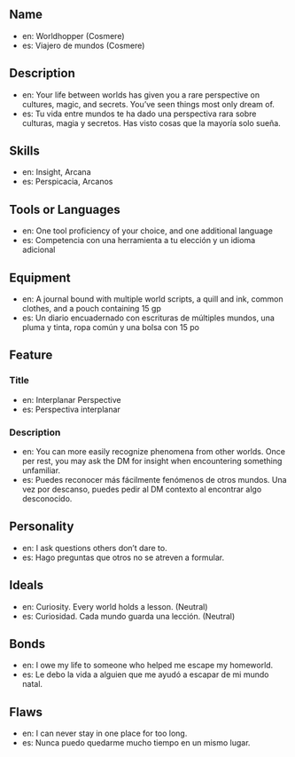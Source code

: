 ## Name
- en: Worldhopper (Cosmere)
- es: Viajero de mundos (Cosmere)

## Description
- en: Your life between worlds has given you a rare perspective on cultures, magic, and secrets. You’ve seen things most only dream of.
- es: Tu vida entre mundos te ha dado una perspectiva rara sobre culturas, magia y secretos. Has visto cosas que la mayoría solo sueña.

## Skills
- en: Insight, Arcana
- es: Perspicacia, Arcanos

## Tools or Languages
- en: One tool proficiency of your choice, and one additional language
- es: Competencia con una herramienta a tu elección y un idioma adicional

## Equipment
- en: A journal bound with multiple world scripts, a quill and ink, common clothes, and a pouch containing 15 gp
- es: Un diario encuadernado con escrituras de múltiples mundos, una pluma y tinta, ropa común y una bolsa con 15 po

## Feature
### Title
- en: Interplanar Perspective
- es: Perspectiva interplanar

### Description
- en: You can more easily recognize phenomena from other worlds. Once per rest, you may ask the DM for insight when encountering something unfamiliar.
- es: Puedes reconocer más fácilmente fenómenos de otros mundos. Una vez por descanso, puedes pedir al DM contexto al encontrar algo desconocido.

## Personality
- en: I ask questions others don’t dare to.
- es: Hago preguntas que otros no se atreven a formular.

## Ideals
- en: Curiosity. Every world holds a lesson. (Neutral)
- es: Curiosidad. Cada mundo guarda una lección. (Neutral)

## Bonds
- en: I owe my life to someone who helped me escape my homeworld.
- es: Le debo la vida a alguien que me ayudó a escapar de mi mundo natal.

## Flaws
- en: I can never stay in one place for too long.
- es: Nunca puedo quedarme mucho tiempo en un mismo lugar.